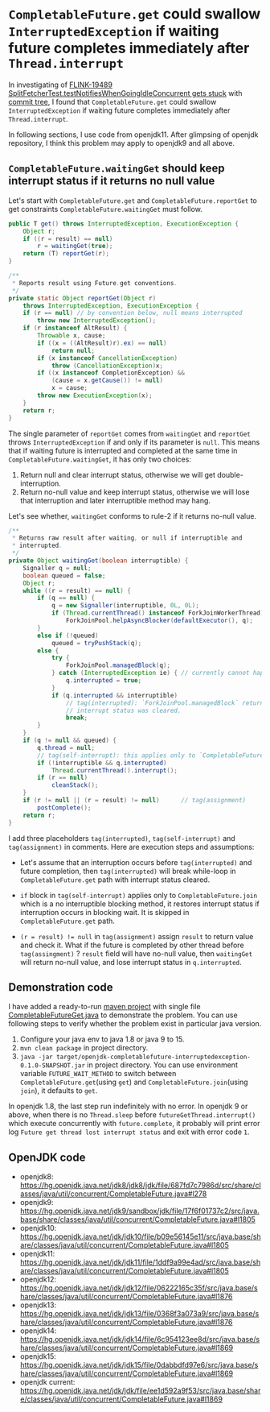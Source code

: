 # `CompletableFuture.get` could swallow `InterruptedException` if waiting future completes immediately after `Thread.interrupt`

In investigating of [FLINK-19489 SplitFetcherTest.testNotifiesWhenGoingIdleConcurrent gets stuck](https://issues.apache.org/jira/browse/FLINK-19489)
with [commit tree](https://github.com/flink-ci/flink-mirror/tree/f8cc82b0c7d3ddd35b17c7f6475b8908363c930a),
I found that `CompletableFuture.get` could swallow `InterruptedException` if waiting future completes immediately after `Thread.interrupt`.

In following sections, I use code from openjdk11. After glimpsing of openjdk repository, I think this problem may apply to openjdk9 and all above.

## `CompletableFuture.waitingGet` should keep interrupt status if it returns no null value

Let's start with `CompletableFuture.get` and `CompletableFuture.reportGet` to get constraints
`CompletableFuture.waitingGet` must follow.

```java
public T get() throws InterruptedException, ExecutionException {
    Object r;
    if ((r = result) == null)
        r = waitingGet(true);
    return (T) reportGet(r);
}

/**
 * Reports result using Future.get conventions.
 */
private static Object reportGet(Object r)
    throws InterruptedException, ExecutionException {
    if (r == null) // by convention below, null means interrupted
        throw new InterruptedException();
    if (r instanceof AltResult) {
        Throwable x, cause;
        if ((x = ((AltResult)r).ex) == null)
            return null;
        if (x instanceof CancellationException)
            throw (CancellationException)x;
        if ((x instanceof CompletionException) &&
            (cause = x.getCause()) != null)
            x = cause;
        throw new ExecutionException(x);
    }
    return r;
}
```

The single parameter of `reportGet` comes from `waitingGet` and `reportGet` throws `InterruptedException`
if and only if its parameter is `null`. This means that if waiting future is interrupted and completed at
the same time in `CompletableFuture.waitingGet`, it has only two choices:
1. Return null and clear interrupt status, otherwise we will get double-interruption.
2. Return no-null value and keep interrupt status, otherwise we will lose that interruption and later
  interruptible method may hang.

Let's see whether, `waitingGet` conforms to rule-2 if it returns no-null value.

```java
/**
 * Returns raw result after waiting, or null if interruptible and
 * interrupted.
 */
private Object waitingGet(boolean interruptible) {
    Signaller q = null;
    boolean queued = false;
    Object r;
    while ((r = result) == null) {
        if (q == null) {
            q = new Signaller(interruptible, 0L, 0L);
            if (Thread.currentThread() instanceof ForkJoinWorkerThread)
                ForkJoinPool.helpAsyncBlocker(defaultExecutor(), q);
        }
        else if (!queued)
            queued = tryPushStack(q);
        else {
            try {
                ForkJoinPool.managedBlock(q);
            } catch (InterruptedException ie) { // currently cannot happen
                q.interrupted = true;
            }
            if (q.interrupted && interruptible)
                // tag(interrupted): `ForkJoinPool.managedBlock` return due to interrupted,
                // interrupt status was cleared.
                break;
        }
    }
    if (q != null && queued) {
        q.thread = null;
        // tag(self-interrupt): this applies only to `CompletableFuture.join`.
        if (!interruptible && q.interrupted)
            Thread.currentThread().interrupt();
        if (r == null)
            cleanStack();
    }
    if (r != null || (r = result) != null)      // tag(assignment)
        postComplete();
    return r;
}
```

I add three placeholders `tag(interrupted)`, `tag(self-interrupt)` and `tag(assignment)` in comments. Here
are execution steps and assumptions:

* Let's assume that an interruption occurs before `tag(interrupted)` and future completion, then
  `tag(interrupted)` will break while-loop in `CompletableFuture.get` path with interrupt status cleared.

* `if` block in `tag(self-interrupt)` applies only to `CompletableFuture.join` which is a no interruptible
  blocking method, it restores interrupt status if interruption occurs in blocking wait. It is skipped in
  `CompletableFuture.get` path.

* `(r = result) != null` in `tag(assignment)` assign `result` to return value and check it. What if the future
  is completed by other thread before `tag(assingment)` ? `result` field will have no-null value, then `waitingGet`
  will return no-null value, and lose interrupt status in `q.interrupted`.

## Demonstration code
I have added a ready-to-run [maven project](pom.xml) with single file [CompletableFutureGet.java](src/main/java/name/kezhuw/chaos/openjdk/completablefuture/interruptedexception/CompletableFutureGet.java)
to demonstrate the problem. You can use following steps to verify whether the problem exist in particular java version.

1. Configure your java env to java 1.8 or java 9 to 15.
2. `mvn clean package` in project directory.
3. `java -jar target/openjdk-completablefuture-interruptedexception-0.1.0-SNAPSHOT.jar` in project directory.
   You can use environment variable `FUTURE_WAIT_METHOD` to switch between `CompletableFuture.get`(using `get`) and
   `CompletableFuture.join`(using `join`), it defaults to `get`.

In openjdk 1.8, the last step run indefinitely with no error. In openjdk 9 or above, when there is no `Thread.sleep`
before `futureGetThread.interrupt()` which execute concurrently with `future.complete`, it probably will print error log
`Future get thread lost interrupt status` and exit with error code `1`.

## OpenJDK code
* openjdk8: https://hg.openjdk.java.net/jdk8/jdk8/jdk/file/687fd7c7986d/src/share/classes/java/util/concurrent/CompletableFuture.java#l278
* openjdk9: https://hg.openjdk.java.net/jdk9/sandbox/jdk/file/17f6f01737c2/src/java.base/share/classes/java/util/concurrent/CompletableFuture.java#l1805
* openjdk10: https://hg.openjdk.java.net/jdk/jdk10/file/b09e56145e11/src/java.base/share/classes/java/util/concurrent/CompletableFuture.java#l1805
* openjdk11: https://hg.openjdk.java.net/jdk/jdk11/file/1ddf9a99e4ad/src/java.base/share/classes/java/util/concurrent/CompletableFuture.java#l1805
* openjdk12: https://hg.openjdk.java.net/jdk/jdk12/file/06222165c35f/src/java.base/share/classes/java/util/concurrent/CompletableFuture.java#l1876
* openjdk13: https://hg.openjdk.java.net/jdk/jdk13/file/0368f3a073a9/src/java.base/share/classes/java/util/concurrent/CompletableFuture.java#l1876
* openjdk14: https://hg.openjdk.java.net/jdk/jdk14/file/6c954123ee8d/src/java.base/share/classes/java/util/concurrent/CompletableFuture.java#l1869
* openjdk15: https://hg.openjdk.java.net/jdk/jdk15/file/0dabbdfd97e6/src/java.base/share/classes/java/util/concurrent/CompletableFuture.java#l1869
* openjdk current: https://hg.openjdk.java.net/jdk/jdk/file/ee1d592a9f53/src/java.base/share/classes/java/util/concurrent/CompletableFuture.java#l1869